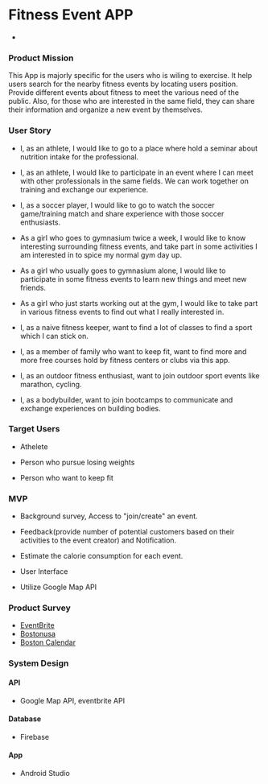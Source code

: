 # Fitness Event APP
-

### Product Mission

This App is majorly specific for the users who is wiling to exercise. It help users search for the nearby fitness events by locating users position. Provide different events about fitness to meet the various need of the public. Also, for those who are interested in the same field, they can share their information and organize a new event by themselves.

### User Story

* I, as an athlete, I would like to go to a place where hold a seminar about nutrition intake for the professional.

* I, as an athlete, I would like to participate in an event where I can meet with other professionals in the same fields. We can work together on training and exchange our experience. 

* I, as a soccer player, I would like to go to watch the soccer game/training match and share experience with those soccer enthusiasts.

* As a girl who goes to gymnasium twice a week, I would like to know interesting surrounding fitness events, and take part in some activities I am interested in to spice my normal gym day up.

* As a girl who usually goes to gymnasium alone, I would like to participate in some fitness events to learn new things and meet new friends.

* As a girl who just starts working out at the gym, I would like to take part in various fitness events to find out what I really interested in.

* I, as a naive fitness keeper, want to find a lot of classes to find a sport which I can stick on.

* I, as a member of family who want to keep fit, want to find more and more free courses hold by fitness centers or clubs via this app.

* I, as an outdoor fitness enthusiast, want to join outdoor sport events like marathon, cycling.

* I, as a bodybuilder, want to join bootcamps to communicate and exchange experiences on building bodies.

### Target Users

* Athelete

* Person who pursue losing weights

* Person who want to keep fit

### MVP

* Background survey, Access to "join/create" an event.

* Feedback(provide number of potential customers based on their activities to the event creator) and Notification.

* Estimate the calorie consumption for each event.

* User Interface

* Utilize Google Map API

### Product Survey
* [EventBrite](https://www.eventbrite.com/d/ma--boston/events/)
* [Bostonusa](https://www.bostonusa.com/)
* [Boston Calendar](https://www.thebostoncalendar.com/)


### System Design

#### API

* Google Map API, eventbrite API

#### Database

* Firebase

#### App

* Android Studio
